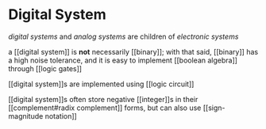 # Digital System

_digital systems_ and _analog systems_ are children of _electronic systems_

a [[digital system]] is **not** necessarily [[binary]]; with that said, [[binary]] has a high noise tolerance, and it is easy to implement [[boolean algebra]] through [[logic gates]]

[[digital system]]s are implemented using [[logic circuit]]

[[digital system]]s often store negative [[integer]]s in their [[complement#radix complement]] forms, but can also use [[sign-magnitude notation]]
